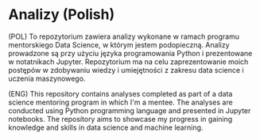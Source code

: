 # Analizy (Polish)

(POL) To repozytorium zawiera analizy wykonane w ramach programu mentorskiego Data Science, w którym jestem podopieczną. Analizy prowadzone są przy użyciu języka programowania Python i prezentowane w notatnikach Jupyter. Repozytorium ma na celu zaprezentowanie moich postępów w zdobywaniu wiedzy i umiejętności z zakresu data science i uczenia maszynowego.

(ENG) This repository contains analyses completed as part of a data science mentoring program in which I'm a mentee. The analyses are conducted using Python programming language and presented in Jupyter notebooks. The repository aims to showcase my progress in gaining knowledge and skills in data science and machine learning.
